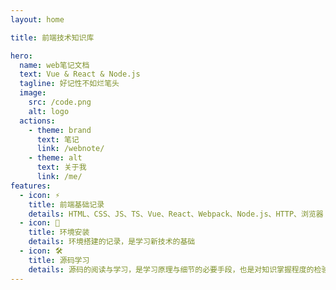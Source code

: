 ```yaml
---
layout: home

title: 前端技术知识库

hero:
  name: web笔记文档
  text: Vue & React & Node.js
  tagline: 好记性不如烂笔头
  image:
    src: /code.png
    alt: logo
  actions:
    - theme: brand
      text: 笔记
      link: /webnote/
    - theme: alt
      text: 关于我
      link: /me/
features:
  - icon: ⚡️ 
    title: 前端基础记录
    details: HTML、CSS、JS、TS、Vue、React、Webpack、Node.js、HTTP、浏览器
  - icon: 🖖
    title: 环境安装
    details: 环境搭建的记录，是学习新技术的基础
  - icon: 🛠️
    title: 源码学习
    details: 源码的阅读与学习，是学习原理与细节的必要手段，也是对知识掌握程度的检验
---
```



<!-- <VercelAnalytics /> -->
